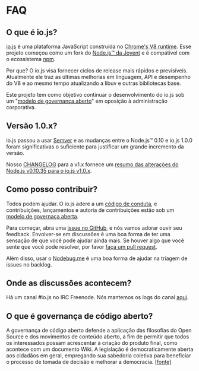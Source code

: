 # FAQ

## O que é io.js?

[io.js](https://github.com/iojs/io.js) é uma plataforma JavaScript construída no [Chrome's V8 runtime](http://code.google.com/p/v8/). Esse projeto começou como um fork do [Node.js™ da Joyent](https://nodejs.org/) e é compátivel com o ecossistema [npm](https://www.npmjs.com/).

Por que? O io.js visa fornecer ciclos de release mais rápidos e previsíveis. Atualmente ele traz as últimas melhorias em linguagem, API e desempenho do V8 e ao mesmo tempo atualizando a libuv e outras bibliotecas base.

Este projeto tem como objetivo continuar o desenvolvimento do io.js sob um "[modelo de governança aberto](https://github.com/iojs/io.js/blob/v1.x/GOVERNANCE.md#readme)" em oposição à administração corporativa.

## Versão 1.0.x?

io.js passou a usar [Semver](http://semver.org/lang/pt-BR/) e as mudanças entre o Node.js™ 0.10 e io.js 1.0.0 foram significativas o suficiente para justificar um grande incremento da versão.

Nosso [CHANGELOG](https://github.com/iojs/io.js/blob/v1.x/CHANGELOG.md) para a v1.x fornece um [resumo das alterações do Node.js v0.10.35 para o io.js v1.0.x](https://github.com/iojs/io.js/blob/v1.x/CHANGELOG.md#summary-of-changes-from-nodejs-v01035-to-iojs-v100).

## Como posso contribuir?

Todos podem ajudar. O io.js adere a um [código de conduta](https://github.com/iojs/io.js/blob/v1.x/CONTRIBUTING.md#code-of-conduct), e contribuições, lançamentos e autoria de contribuições estão sob um [modelo de governaça aberta](https://github.com/iojs/io.js/blob/v1.x/GOVERNANCE.md#readme).

Para começar, abra uma [issue no GitHub](https://github.com/iojs/io.js/issues), e nós vamos adorar ouvir seu feedback.
Envolver-se em discussões é uma boa forma de ter uma sensação de que você pode ajudar ainda mais. Se houver algo que você sente que você pode resolver, por favor [faça um pull request](https://github.com/iojs/io.js/blob/v1.x/CONTRIBUTING.md#code-contributions).

Além disso, usar o [Nodebug.me](http://nodebug.me/) é uma boa forma de ajudar na triagem de issues no backlog.

## Onde as discussões acontecem?

Há um canal #io.js no IRC Freenode. Nós mantemos os logs do canal [aqui](http://logs.libuv.org/io.js/latest).

## O que é governança de código aberto?

A governança de código aberto defende a aplicação das filosofias do Open Source e dos movimentos de conteúdo aberto, a fim de permitir que todos os interessados possam acrescentar à criação do produto final, como acontece com um documento Wiki. A legislação é democraticamente aberta aos cidadãos em geral, empregando sua sabedoria coletiva para beneficiar o processo de tomada de decisão e melhorar a democracia. [[fonte]](https://en.wikipedia.org/wiki/Open-source_governance)
